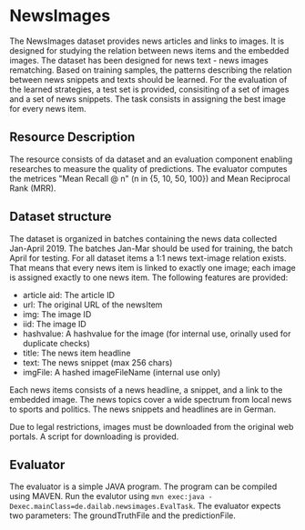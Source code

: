 # NewsImages
The NewsImages dataset provides news articles and links to images. It is designed for studying the relation between news items and the embedded images. The dataset has been designed for news text - news images rematching. Based on training samples, the patterns describing the relation between news snippets and texts should be learned. For the evaluation of the learned strategies, a test set is provided, consisiting of a set of images and a set of news snippets. The task consists in assigning the best image for every news item.

## Resource Description
The resource consists of da dataset and an evaluation component enabling researches to measure the quality of predictions. The evaluator computes the metrices "Mean Recall @ n" (n in {5, 10, 50, 100}) and Mean Reciprocal Rank (MRR). 


## Dataset structure
The dataset is organized in batches containing the news data collected Jan-April 2019. The batches Jan-Mar should be used for training, the batch April for testing.
For all dataset items a 1:1 news text-image relation exists. That means that every news item is linked to exactly one image; each image is assigned exactly to one news item.
The following features are provided:
  * article	aid: The article ID
  * url: The original URL of the newsItem
  * img: The image ID
  * iid: The image ID
  * hashvalue: A hashvalue for the image (for internal use, orinally used for duplicate checks)
  * title: The news item headline
  * text: The news snippet (max 256 chars)
  * imgFile: A hashed imageFileName (internal use only)

Each news items consists of a news headline, a snippet, and a link to the embedded image. The news topics cover a wide spectrum from local news to sports and politics. The news snippets and headlines are in German.

Due to legal restrictions, images must be downloaded from the original web portals. A script for downloading is provided.

## Evaluator
The evaluator is a simple JAVA program. The program can be compiled using MAVEN. Run the evalutor using `mvn exec:java -Dexec.mainClass=de.dailab.newsimages.EvalTask`. The evaluator expects two parameters: The groundTruthFile and the predictionFile.
